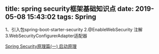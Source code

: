title: spring security框架基础知识点
date: 2019-05-08 15:43:02
tags: Spring
---


1、引入包spring-boot-starter-security
2.@EnableWebSecurity 注解
3.WebSecurityConfigurerAdapter适配器


[Spring Security原理篇(一) 启动原理](https://www.jianshu.com/p/0c54788c94f3)
